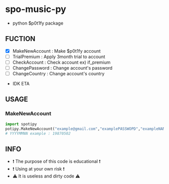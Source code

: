 # spo-music-py
- python $p0t1fy package
  
## FUCTION
- [x] MakeNewAccount : Make $p0t1fy account
- [ ] TrialPremium : Apply 3month trial to account
- [ ] CheckAccount : Check account ex) if_premium
- [ ] ChangePassword : Change account's password
- [ ] ChangeCountry : Change account's country
- IDK ETA

## USAGE
### MakeNewAccount
```py
import spotipy
potipy.MakeNewAccount("example@gmail.com","examplePASSWOPD","exampleNAME","YYYYMMNN")
# YYYYMMNN example : 19870502
```

## INFO
- ❗ The purpose of this code is educational ❗
- ❗ Using at your own risk ❗
- ⚠ It is useless and dirty code ⚠
